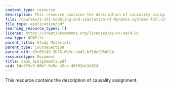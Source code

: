 ```yaml
---
content_type: resource
description: This resource contains the description of causality assignment.
file: /courses/2-141-modeling-and-simulation-of-dynamic-systems-fall-2006/5da9f5c960bf8e5e42ce46f03dc3d024_caus_assignment2.pdf
file_type: application/pdf
learning_resource_types: []
license: https://creativecommons.org/licenses/by-nc-sa/4.0/
ocw_type: OCWFile
parent_title: Study Materials
parent_type: CourseSection
parent_uid: d3c65f49-3b76-6b3c-eb42-bf3de285892b
resourcetype: Document
title: caus_assignment2.pdf
uid: 5da9f5c9-60bf-8e5e-42ce-46f03dc3d024
---
```

This resource contains the description of causality assignment.